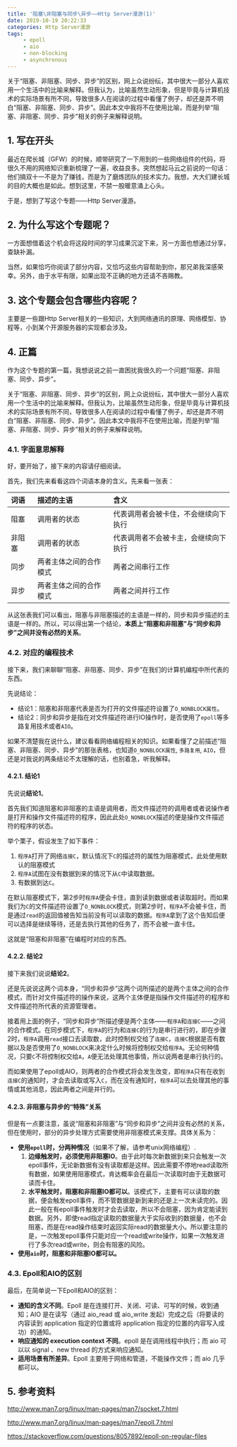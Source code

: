 ```yaml
---
title: '阻塞\非阻塞与同步\异步——Http Server漫游(1)'
date: 2019-10-19 20:22:33
categories: Http Server漫游
tags: 
     - epoll
     - aio
     - non-blocking
     - asynchronous
---
```

关于“阻塞、非阻塞、同步、异步”的区别，网上众说纷纭，其中很大一部分人喜欢用一个生活中的比喻来解释。但我认为，比喻虽然生动形象，但是毕竟与计算机技术的实际场景有所不同，导致很多人在阅读的过程中看懂了例子，却还是弄不明白“阻塞、非阻塞、同步、异步”。因此本文中我将不在使用比喻，而是列举“阻塞、非阻塞、同步、异步”相关的例子来解释说明。

<!-- more -->
## 1. 写在开头

最近在爬长城（GFW）的时候，顺带研究了一下用到的一些网络组件的代码，将很久不用的网络知识重新梳理了一遍，收益良多。突然想起马云之前说的一句话：他们搞双十一不是为了赚钱，而是为了磨炼团队的技术实力。我想，大大们建长城的目的大概也是如此。想到这里，不禁一股暖意涌上心头。

于是，想到了写这个专题——Http Server漫游。

## 2. 为什么写这个专题呢？

一方面想借着这个机会将这段时间的学习成果沉淀下来，另一方面也想通过分享，查缺补漏。

当然，如果恰巧你阅读了部分内容，又恰巧这些内容帮助到你，那兄弟我深感荣幸。另外，由于水平有限，如果出现不正确的地方还请不吝赐教。

## 3. 这个专题会包含哪些内容呢？

主要是一些跟Http Server相关的一些知识，大到网络通讯的原理、网络模型、协程等，小到某个开源服务器的实现都会涉及。

## 4. 正篇

作为这个专题的第一篇，我想说说之前一直困扰我很久的一个问题“阻塞、非阻塞、同步、异步”。

关于“阻塞、非阻塞、同步、异步”的区别，网上众说纷纭，其中很大一部分人喜欢用一个生活中的比喻来解释。但我认为，比喻虽然生动形象，但是毕竟与计算机技术的实际场景有所不同，导致很多人在阅读的过程中看懂了例子，却还是弄不明白“阻塞、非阻塞、同步、异步”。因此本文中我将不在使用比喻，而是列举“阻塞、非阻塞、同步、异步”相关的例子来解释说明。

### 4.1. 字面意思解释

好，要开始了，接下来的内容请仔细阅读。

首先，我们先来看看这四个词语本身的含义。先来看一张表：

| 词语   | 描述的主语             | 含义                                 |
|:-------|:-----------------------|:-------------------------------------|
| 阻塞   | 调用者的状态           | 代表调用者会被卡住，不会继续向下执行 |
| 非阻塞 | 调用者的状态           | 代表调用者不会被卡主，会继续向下执行 |
| 同步   | 两者主体之间的合作模式 | 两者之间串行工作                     |
| 异步   | 两者主体之间的合作模式 | 两者之间并行工作                     |

从这张表我们可以看出，阻塞与非阻塞描述的主语是一样的，同步和异步描述的主语是一样的。所以，可以得出第一个结论，**本质上“阻塞和非阻塞”与“同步和异步”之间并没有必然的关系**。

### 4.2. 对应的编程技术

接下来，我们来聊聊“阻塞、非阻塞、同步、异步”在我们的计算机编程中所代表的东西。

先说结论：

* 结论1：阻塞和非阻塞代表是否为打开的文件描述符设置了`O_NONBLOCK属性`。
* 结论2：同步和异步是指在对文件描述符进行IO操作时，是否使用了`epoll`等多路复用技术或者`AIO`。

如果不清楚我在说什么，建议看看网络编程相关的知识。如果看懂了之前描述“阻塞、非阻塞、同步、异步”的那张表格，也知道`O_NONBLOCK属性`, `多路复用`, `AIO`，但还是对我说的两条结论不太理解的话，也别着急，听我解释。

#### 4.2.1. 结论1

先说说**结论1**。

首先我们知道阻塞和非阻塞的主语是调用者，而文件描述符的调用者或者说操作者是打开和操作文件描述符的程序，因此此处`O_NONBLOCK`描述的便是操作文件描述符的程序的状态。

举个栗子，假设发生了如下事件：

1. `程序A`打开了网络`连接C`，默认情况下`C`的描述符的属性为阻塞模式，此处使用默认的阻塞模式
2. `程序A`试图在没有数据到来的情况下从`C`中读取数据。
3. 有数据到达`C`。

在默认阻塞模式下，第2步时`程序A`便会卡住，直到读到数据或者读取超时。而如果我们为`C`的文件描述符设置了`O_NONBLOCK`模式，则第2步时，`程序A`不会被卡住，而是通过`read`的返回值被告知当前没有可以读取的数据。`程序A`拿到了这个告知后便可以选择是继续等待，还是去执行其他的任务了，而不会被一直卡住。

这就是“阻塞和非阻塞”在编程时对应的东西。

#### 4.2.2. 结论2

接下来我们说说**结论2**。

还是先说说这两个词本身，“同步和异步”这两个词所描述的是两个主体之间的合作模式，而针对文件描述符的操作来说，这两个主体便是指操作文件描述符的程序和文件描述符所代表的资源管理者。

接着用上面的例子，“同步和异步”所描述便是两个主体——`程序A`和`连接C`——之间的合作模式。在同步模式下，`程序A`的行为和`连接C`的行为是串行进行的，即在步骤2时，`程序A`调用`read`接口去读取数，此时控制权交给了`连接C`，`连接C`根据是否有数据以及是否使用了`O_NONBLOCK`来决定什么时候将控制权交给`程序A`。无论何种情况，只要`C`不将控制权交给`A`，`A`便无法处理其他事情，所以说两者是串行执行的。

而如果使用了epoll或AIO，则两者的合作模式将会发生改变，即`程序A`只有在收到`连接C`的通知时，才会去读取或写入`C`，而在没有通知时，`程序A`可以去处理其他的事情或其他消息，因此两者之间是并行的。

#### 4.2.3. 非阻塞与异步的“特殊”关系

但是有一点要注意，虽说“阻塞和非阻塞”与“同步和异步”之间并没有必然的关系，但在使用时，部分的异步处理方式需要使用非阻塞模式来支撑。具体关系为：

* **使用`epoll`时，分两种情况**（如果不了解，请参考unix网络编程）.
    1. **边缘触发时，必须使用非阻塞IO**。由于此时每次新数据到来只会触发一次epoll事件，无论新数据有没有读取都是这样。因此需要不停地read读取所有数据，如果使用阻塞模式，肯达概率会在最后一次读取时由于无数据可读而卡住。
    2. **水平触发时，阻塞和非阻塞IO都可以**。该模式下，主要有可以读取的数据，便会触发epoll事件，而不管数据是新到来的还是上一次未读完的。因此一般在有epoll事件触发时才会去读取，所以不会阻塞，因为肯定能读到数据。另外，即使read指定读取的数据量大于实际收到的数据量，也不会阻塞，而是在read操作结束时返回实际read的数据量大小。所以要注意的是，一次触发epoll事件只能对应一个read或write操作，如果一次触发进行了多次read或write，则会有阻塞的风险。
* **使用`aio`时，阻塞和非阻塞IO都可以。**

### 4.3. Epoll和AIO的区别

最后，在简单说一下Epoll和AIO的区别：

* **通知的含义不同**。Epoll 是在连接打开、关闭、可读、可写的时候，收到通知；AIO 是在读写（通过 aio_read 或 aio_write 发起）完成之后（将要读的内容读到 application 指定的位置或将 application 指定的位置的内容写入成功）的通知。
* **响应通知的 execution context 不同**。epoll 是在调用线程中执行；而 aio 可以以 signal 、new thread 的方式来响应通知。
* **适用场景有所差异**。Epoll 主要用于网络和管道，不能操作文件；而 aio 几乎都可以。

## 5. 参考资料

<http://www.man7.org/linux/man-pages/man7/socket.7.html>

<http://www.man7.org/linux/man-pages/man7/epoll.7.html>

<https://stackoverflow.com/questions/8057892/epoll-on-regular-files>
